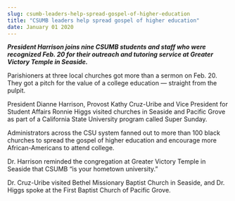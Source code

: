 ```yaml
---
slug: csumb-leaders-help-spread-gospel-of-higher-education
title: "CSUMB leaders help spread gospel of higher education"
date: January 01 2020
---
```


 
<p>
  <strong
    ><em
      >President Harrison joins nine CSUMB students and staff who were
      recognized Feb. 20 for their outreach and tutoring service at Greater
      Victory Temple in Seaside.</em
    ></strong
  >
</p>
<p>
  Parishioners at three local churches got more than a sermon on Feb. 20. They
  got a pitch for the value of a college education — straight from the pulpit.
</p>
<p>
  President Dianne Harrison, Provost Kathy Cruz-Uribe and Vice President for
  Student Affairs Ronnie Higgs visited churches in Seaside and Pacific Grove as
  part of a California State University program called Super Sunday.
</p>
<p>
  Administrators across the CSU system fanned out to more than 100 black
  churches to spread the gospel of higher education and encourage more
  African-Americans to attend college.
</p>
<p>
  Dr. Harrison reminded the congregation at Greater Victory Temple in Seaside
  that CSUMB “is your hometown university.”
</p>
<p>
  Dr. Cruz-Uribe visited Bethel Missionary Baptist Church in Seaside, and Dr.
  Higgs spoke at the First Baptist Church of Pacific Grove.
</p>
 
